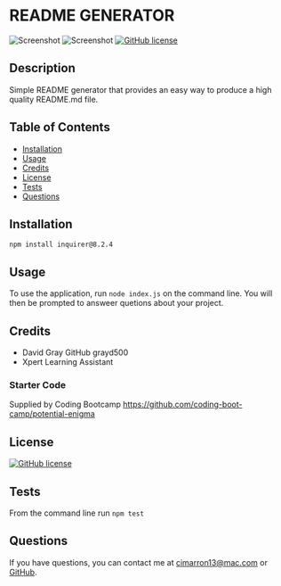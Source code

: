 # README GENERATOR
![Screenshot](./Main/images/Screenshot%202023-10-06%20at%2010.55.54 PM.png)
![Screenshot](./Main/images/Screenshot%202023-10-07%20at%203.39.25 PM.png)
  [![GitHub license](https://img.shields.io/badge/license-MIT-blue.svg)](https://opensource.org/licenses/MIT)

  ## Description
  Simple README generator that provides an easy way to produce a high quality README.md file.

  ## Table of Contents
  - [Installation](#installation)
  - [Usage](#usage)
  - [Credits](#credits)
  - [License](#license)
  - [Tests](#tests)
  - [Questions](#questions)

  ## Installation 
  ```npm install inquirer@8.2.4```

  ## Usage
  To use the application, run ```node index.js``` on the command line.  You will then be prompted to answeer quetions about your project.

  ## Credits
  - David Gray GitHub grayd500
  - Xpert Learning Assistant
  
  ### Starter Code
  Supplied by Coding Bootcamp https://github.com/coding-boot-camp/potential-enigma
  
  
  ## License
  [![GitHub license](https://img.shields.io/badge/license-MIT-blue.svg)](https://opensource.org/licenses/MIT)


  ## Tests
  From the command line run
    ```npm test```
  

  ## Questions
  If you have questions, you can contact me at [cimarron13@mac.com](mailto:cimarron13@mac.com) or <a href="https://github.com/cjenchke">GitHub</a>.


